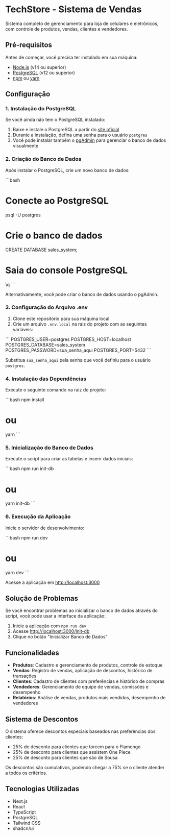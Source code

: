 # TechStore - Sistema de Vendas

Sistema completo de gerenciamento para loja de celulares e eletrônicos, com controle de produtos, vendas, clientes e vendedores.

## Pré-requisitos

Antes de começar, você precisa ter instalado em sua máquina:

- [Node.js](https://nodejs.org/) (v14 ou superior)
- [PostgreSQL](https://www.postgresql.org/) (v12 ou superior)
- [npm](https://www.npmjs.com/) ou [yarn](https://yarnpkg.com/)

## Configuração

### 1. Instalação do PostgreSQL

Se você ainda não tem o PostgreSQL instalado:

1. Baixe e instale o PostgreSQL a partir do [site oficial](https://www.postgresql.org/download/)
2. Durante a instalação, defina uma senha para o usuário `postgres`
3. Você pode instalar também o [pgAdmin](https://www.pgadmin.org/) para gerenciar o banco de dados visualmente

### 2. Criação do Banco de Dados

Após instalar o PostgreSQL, crie um novo banco de dados:

\`\`\`bash
# Conecte ao PostgreSQL
psql -U postgres

# Crie o banco de dados
CREATE DATABASE sales_system;

# Saia do console PostgreSQL
\q
\`\`\`

Alternativamente, você pode criar o banco de dados usando o pgAdmin.

### 3. Configuração do Arquivo .env

1. Clone este repositório para sua máquina local
2. Crie um arquivo `.env.local` na raiz do projeto com as seguintes variáveis:

\`\`\`
POSTGRES_USER=postgres
POSTGRES_HOST=localhost
POSTGRES_DATABASE=sales_system
POSTGRES_PASSWORD=sua_senha_aqui
POSTGRES_PORT=5432
\`\`\`

Substitua `sua_senha_aqui` pela senha que você definiu para o usuário `postgres`.

### 4. Instalação das Dependências

Execute o seguinte comando na raiz do projeto:

\`\`\`bash
npm install
# ou
yarn
\`\`\`

### 5. Inicialização do Banco de Dados

Execute o script para criar as tabelas e inserir dados iniciais:

\`\`\`bash
npm run init-db
# ou
yarn init-db
\`\`\`

### 6. Execução da Aplicação

Inicie o servidor de desenvolvimento:

\`\`\`bash
npm run dev
# ou
yarn dev
\`\`\`

Acesse a aplicação em [http://localhost:3000](http://localhost:3000)

## Solução de Problemas

Se você encontrar problemas ao inicializar o banco de dados através do script, você pode usar a interface da aplicação:

1. Inicie a aplicação com `npm run dev`
2. Acesse [http://localhost:3000/init-db](http://localhost:3000/init-db)
3. Clique no botão "Inicializar Banco de Dados"

## Funcionalidades

- **Produtos**: Cadastro e gerenciamento de produtos, controle de estoque
- **Vendas**: Registro de vendas, aplicação de descontos, histórico de transações
- **Clientes**: Cadastro de clientes com preferências e histórico de compras
- **Vendedores**: Gerenciamento de equipe de vendas, comissões e desempenho
- **Relatórios**: Análise de vendas, produtos mais vendidos, desempenho de vendedores

## Sistema de Descontos

O sistema oferece descontos especiais baseados nas preferências dos clientes:

- 25% de desconto para clientes que torcem para o Flamengo
- 25% de desconto para clientes que assistem One Piece
- 25% de desconto para clientes que são de Sousa

Os descontos são cumulativos, podendo chegar a 75% se o cliente atender a todos os critérios.

## Tecnologias Utilizadas

- Next.js
- React
- TypeScript
- PostgreSQL
- Tailwind CSS
- shadcn/ui
